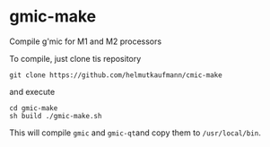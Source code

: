 # gmic-make
Compile g'mic for M1 and M2 processors

To compile, just clone tis repository 
```
git clone https://github.com/helmutkaufmann/cmic-make
```
and execute 
```
cd gmic-make
sh build ./gmic-make.sh
```
This will compile ``gmic`` and ``gmic-qt``and copy them to ``/usr/local/bin``.

